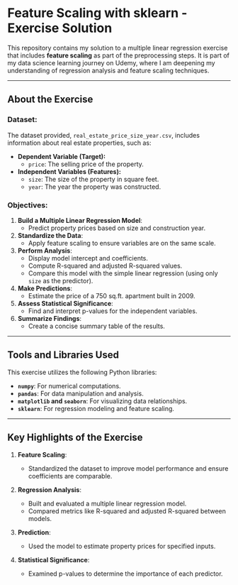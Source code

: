 # Feature Scaling with sklearn - Exercise Solution

This repository contains my solution to a multiple linear regression exercise that includes **feature scaling** as part of the preprocessing steps. It is part of my data science learning journey on Udemy, where I am deepening my understanding of regression analysis and feature scaling techniques.

---

## About the Exercise

### Dataset:
The dataset provided, `real_estate_price_size_year.csv`, includes information about real estate properties, such as:
- **Dependent Variable (Target):**
  - `price`: The selling price of the property.
- **Independent Variables (Features):**
  - `size`: The size of the property in square feet.
  - `year`: The year the property was constructed.

### Objectives:
1. **Build a Multiple Linear Regression Model**:
   - Predict property prices based on size and construction year.
2. **Standardize the Data**:
   - Apply feature scaling to ensure variables are on the same scale.
3. **Perform Analysis**:
   - Display model intercept and coefficients.
   - Compute R-squared and adjusted R-squared values.
   - Compare this model with the simple linear regression (using only `size` as the predictor).
4. **Make Predictions**:
   - Estimate the price of a 750 sq.ft. apartment built in 2009.
5. **Assess Statistical Significance**:
   - Find and interpret p-values for the independent variables.
6. **Summarize Findings**:
   - Create a concise summary table of the results.

---

## Tools and Libraries Used

This exercise utilizes the following Python libraries:
- **`numpy`**: For numerical computations.
- **`pandas`**: For data manipulation and analysis.
- **`matplotlib` and `seaborn`**: For visualizing data relationships.
- **`sklearn`**: For regression modeling and feature scaling.

---

## Key Highlights of the Exercise

1. **Feature Scaling**:
   - Standardized the dataset to improve model performance and ensure coefficients are comparable.

2. **Regression Analysis**:
   - Built and evaluated a multiple linear regression model.
   - Compared metrics like R-squared and adjusted R-squared between models.

3. **Prediction**:
   - Used the model to estimate property prices for specified inputs.

4. **Statistical Significance**:
   - Examined p-values to determine the importance of each predictor.

